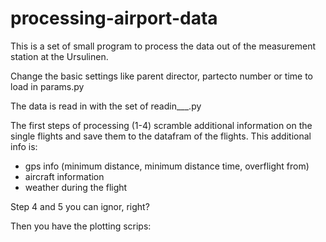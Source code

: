 # processing-airport-data

This is a set of small program to process the data out of the measurement station at the Ursulinen.

Change the basic settings like parent director, partecto number or time to load in params.py 

The data is read in with the set of readin___.py

The first steps of processing (1-4) scramble additional information on the single flights and save them to the datafram of the flights.
This additional info is:

- gps info (minimum distance, minimum distance time, overflight from)
- aircraft information
- weather during the flight

Step 4 and 5 you can ignor, right?

Then you have the plotting scrips:


